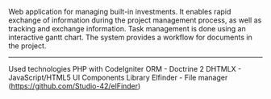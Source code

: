 Web application for managing built-in investments. It enables rapid exchange of information during the project management process, as well as tracking and exchange information. Task management is done using an interactive gantt chart. The system provides a workflow for documents in the project. 


-------------------------------------
Used technologies
PHP with CodeIgniter 
ORM - Doctrine 2
DHTMLX - JavaScript/HTML5 UI Components Library
Elfinder - File manager (https://github.com/Studio-42/elFinder)
